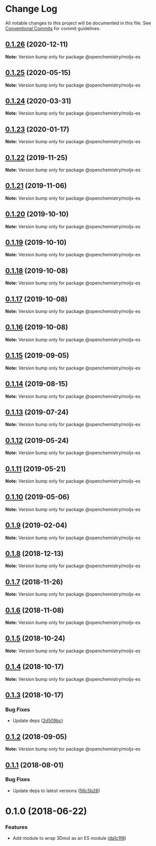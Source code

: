 # Change Log

All notable changes to this project will be documented in this file.
See [Conventional Commits](https://conventionalcommits.org) for commit guidelines.

## [0.1.26](https://github.com/OpenChemistry/oc-web-components/compare/@openchemistry/moljs-es@0.1.25...@openchemistry/moljs-es@0.1.26) (2020-12-11)

**Note:** Version bump only for package @openchemistry/moljs-es





## [0.1.25](https://github.com/OpenChemistry/oc-web-components/compare/@openchemistry/moljs-es@0.1.24...@openchemistry/moljs-es@0.1.25) (2020-05-15)

**Note:** Version bump only for package @openchemistry/moljs-es





## [0.1.24](https://github.com/OpenChemistry/oc-web-components/compare/@openchemistry/moljs-es@0.1.23...@openchemistry/moljs-es@0.1.24) (2020-03-31)

**Note:** Version bump only for package @openchemistry/moljs-es





## [0.1.23](https://github.com/OpenChemistry/oc-web-components/compare/@openchemistry/moljs-es@0.1.22...@openchemistry/moljs-es@0.1.23) (2020-01-17)

**Note:** Version bump only for package @openchemistry/moljs-es





## [0.1.22](https://github.com/OpenChemistry/oc-web-components/compare/@openchemistry/moljs-es@0.1.21...@openchemistry/moljs-es@0.1.22) (2019-11-25)

**Note:** Version bump only for package @openchemistry/moljs-es





## [0.1.21](https://github.com/OpenChemistry/oc-web-components/compare/@openchemistry/moljs-es@0.1.20...@openchemistry/moljs-es@0.1.21) (2019-11-06)

**Note:** Version bump only for package @openchemistry/moljs-es





## [0.1.20](https://github.com/OpenChemistry/oc-web-components/compare/@openchemistry/moljs-es@0.1.19...@openchemistry/moljs-es@0.1.20) (2019-10-10)

**Note:** Version bump only for package @openchemistry/moljs-es





## [0.1.19](https://github.com/OpenChemistry/oc-web-components/compare/@openchemistry/moljs-es@0.1.18...@openchemistry/moljs-es@0.1.19) (2019-10-10)

**Note:** Version bump only for package @openchemistry/moljs-es





## [0.1.18](https://github.com/OpenChemistry/oc-web-components/compare/@openchemistry/moljs-es@0.1.17...@openchemistry/moljs-es@0.1.18) (2019-10-08)

**Note:** Version bump only for package @openchemistry/moljs-es





## [0.1.17](https://github.com/OpenChemistry/oc-web-components/compare/@openchemistry/moljs-es@0.1.16...@openchemistry/moljs-es@0.1.17) (2019-10-08)

**Note:** Version bump only for package @openchemistry/moljs-es





## [0.1.16](https://github.com/OpenChemistry/oc-web-components/compare/@openchemistry/moljs-es@0.1.15...@openchemistry/moljs-es@0.1.16) (2019-10-08)

**Note:** Version bump only for package @openchemistry/moljs-es





## [0.1.15](https://github.com/OpenChemistry/oc-web-components/compare/@openchemistry/moljs-es@0.1.14...@openchemistry/moljs-es@0.1.15) (2019-09-05)

**Note:** Version bump only for package @openchemistry/moljs-es





## [0.1.14](https://github.com/OpenChemistry/oc-web-components/compare/@openchemistry/moljs-es@0.1.13...@openchemistry/moljs-es@0.1.14) (2019-08-15)

**Note:** Version bump only for package @openchemistry/moljs-es





## [0.1.13](https://github.com/OpenChemistry/oc-web-components/compare/@openchemistry/moljs-es@0.1.12...@openchemistry/moljs-es@0.1.13) (2019-07-24)

**Note:** Version bump only for package @openchemistry/moljs-es





## [0.1.12](https://github.com/OpenChemistry/oc-web-components/compare/@openchemistry/moljs-es@0.1.11...@openchemistry/moljs-es@0.1.12) (2019-05-24)

**Note:** Version bump only for package @openchemistry/moljs-es





## [0.1.11](https://github.com/OpenChemistry/oc-web-components/compare/@openchemistry/moljs-es@0.1.10...@openchemistry/moljs-es@0.1.11) (2019-05-21)

**Note:** Version bump only for package @openchemistry/moljs-es





## [0.1.10](https://github.com/OpenChemistry/oc-web-components/compare/@openchemistry/moljs-es@0.1.9...@openchemistry/moljs-es@0.1.10) (2019-05-06)

**Note:** Version bump only for package @openchemistry/moljs-es





## [0.1.9](https://github.com/OpenChemistry/oc-web-components/compare/@openchemistry/moljs-es@0.1.8...@openchemistry/moljs-es@0.1.9) (2019-02-04)

**Note:** Version bump only for package @openchemistry/moljs-es





## [0.1.8](https://github.com/OpenChemistry/oc-web-components/compare/@openchemistry/moljs-es@0.1.7...@openchemistry/moljs-es@0.1.8) (2018-12-13)

**Note:** Version bump only for package @openchemistry/moljs-es





## [0.1.7](https://github.com/OpenChemistry/oc-web-components/compare/@openchemistry/moljs-es@0.1.6...@openchemistry/moljs-es@0.1.7) (2018-11-26)

**Note:** Version bump only for package @openchemistry/moljs-es





## [0.1.6](https://github.com/OpenChemistry/oc-web-components/compare/@openchemistry/moljs-es@0.1.5...@openchemistry/moljs-es@0.1.6) (2018-11-08)

**Note:** Version bump only for package @openchemistry/moljs-es





## [0.1.5](https://github.com/OpenChemistry/oc-web-components/compare/@openchemistry/moljs-es@0.1.4...@openchemistry/moljs-es@0.1.5) (2018-10-24)

**Note:** Version bump only for package @openchemistry/moljs-es





## [0.1.4](https://github.com/OpenChemistry/oc-web-components/compare/@openchemistry/moljs-es@0.1.3...@openchemistry/moljs-es@0.1.4) (2018-10-17)

**Note:** Version bump only for package @openchemistry/moljs-es





## [0.1.3](https://github.com/OpenChemistry/oc-web-components/compare/@openchemistry/moljs-es@0.1.2...@openchemistry/moljs-es@0.1.3) (2018-10-17)


### Bug Fixes

* Update deps ([2d509bc](https://github.com/OpenChemistry/oc-web-components/commit/2d509bc))





<a name="0.1.2"></a>
## [0.1.2](https://github.com/OpenChemistry/oc-web-components/compare/@openchemistry/moljs-es@0.1.1...@openchemistry/moljs-es@0.1.2) (2018-09-05)




**Note:** Version bump only for package @openchemistry/moljs-es

<a name="0.1.1"></a>
## [0.1.1](https://github.com/OpenChemistry/oc-web-components/compare/@openchemistry/moljs-es@0.1.0...@openchemistry/moljs-es@0.1.1) (2018-08-01)


### Bug Fixes

* Update deps to latest versions ([56c5b28](https://github.com/OpenChemistry/oc-web-components/commit/56c5b28))




<a name="0.1.0"></a>
# 0.1.0 (2018-06-22)


### Features

* Add module to wrap 3Dmol as an ES module ([da1c1f8](https://github.com/OpenChemistry/oc-web-components/commit/da1c1f8))
